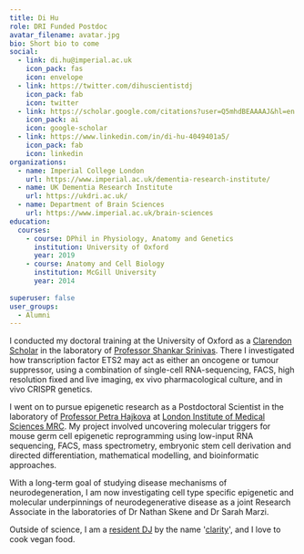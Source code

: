 ```yaml
---
title: Di Hu
role: DRI Funded Postdoc
avatar_filename: avatar.jpg
bio: Short bio to come
social:
  - link: di.hu@imperial.ac.uk
    icon_pack: fas
    icon: envelope
  - link: https://twitter.com/dihuscientistdj
    icon_pack: fab
    icon: twitter
  - link: https://scholar.google.com/citations?user=Q5mhdBEAAAAJ&hl=en
    icon_pack: ai
    icon: google-scholar
  - link: https://www.linkedin.com/in/di-hu-4049401a5/
    icon_pack: fab
    icon: linkedin
organizations:
  - name: Imperial College London
    url: https://www.imperial.ac.uk/dementia-research-institute/
  - name: UK Dementia Research Institute
    url: https://ukdri.ac.uk/
  - name: Department of Brain Sciences
    url: https://www.imperial.ac.uk/brain-sciences
education:
  courses:
    - course: DPhil in Physiology, Anatomy and Genetics
      institution: University of Oxford
      year: 2019
    - course: Anatomy and Cell Biology
      institution: McGill University
      year: 2014      
      
superuser: false
user_groups:
  - Alumni
---
```


I conducted my doctoral training at the University of Oxford as a <a href="https://www.ox.ac.uk/clarendon">Clarendon Scholar</a> in the laboratory of <a href="https://www.dpag.ox.ac.uk/research/srinivas-group">Professor Shankar Srinivas</a>. There I investigated how transcription factor ETS2 may act as either an oncogene or tumour suppressor, using a combination of single-cell RNA-sequencing, FACS, high resolution fixed and live imaging, ex vivo pharmacological culture, and in vivo CRISPR genetics.

I went on to pursue epigenetic research as a Postdoctoral Scientist in the laboratory of <a href="https://lms.mrc.ac.uk/research-group/reprogramming-and-chromatin/">Professor Petra Hajkova</a> at <a href="https://lms.mrc.ac.uk">London Institute of Medical Sciences MRC</a>. My project involved uncovering molecular triggers for mouse germ cell epigenetic reprogramming using low-input RNA sequencing, FACS, mass spectrometry, embryonic stem cell derivation and directed differentiation, mathematical modelling, and bioinformatic approaches. 

With a long-term goal of studying disease mechanisms of neurodegeneration, I am now investigating cell type specific epigenetic and molecular underpinnings of neurodegenerative disease as a joint Research Associate in the laboratories of Dr Nathan Skene and Dr Sarah Marzi. 

Outside of science, I am a <a href="https://soundcloud.com/clarityharddance">resident DJ</a> by the name '<a href="https://mantissamix.com/an-interview-clarity/">clarity</a>', and I love to cook vegan food.
